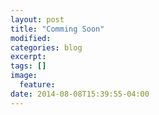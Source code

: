 ```yaml
---
layout: post
title: "Comming Soon"
modified:
categories: blog
excerpt:
tags: []
image:
  feature:
date: 2014-08-08T15:39:55-04:00
---
```

